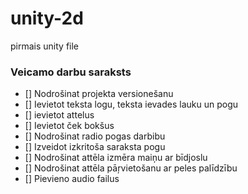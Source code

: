 # unity-2d
pirmais unity file
### Veicamo darbu saraksts
- [] Nodrošinat projekta versionešanu
- [] Ievietot teksta logu, teksta ievades lauku un pogu
- [] ievietot attelus
- [] Ievietot ček bokšus
- [] Nodrošinat radio pogas darbibu
- [] Izveidot izkritoša saraksta pogu
- [] Nodrošinat attēla izmēra maiņu ar bīdjoslu
- [] Nodrošinat attēla pāŗvietošanu ar peles palīdzību
- [] Pievieno audio failus

